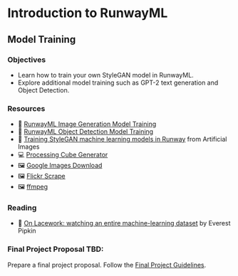 # Introduction to RunwayML

## Model Training

### Objectives

- Learn how to train your own StyleGAN model in RunwayML.
- Explore additional model training such as GPT-2 text generation and Object Detection.

### Resources

- 📄 [RunwayML Image Generation Model Training](https://learn.runwayml.com/#/create/train-image-generation)
- 📄 [RunwayML Object Detection Model Training](https://learn.runwayml.com/#/create/train-object-detection)
- 🎥 [Training StyleGAN machine learning models in Runway](https://youtu.be/vM8Cv8CLmr0) from Artificial Images
- 💻 [Processing Cube Generator](https://gist.github.com/shiffman/ada9c7003f1a042d31a675f1d95a1876)
- 🖼 [Google Images Download](https://github.com/Joeclinton1/google-images-download)
- 🖼 [Flickr Scrape](https://github.com/antiboredom/flickr-scrape)
- 🖼 [ffmpeg](https://ffmpeg.org/)

### Reading

- 📖 [On Lacework: watching an entire machine-learning dataset](https://unthinking.photography/articles/on-lacework) by Everest Pipkin

### Final Project Proposal TBD:

Prepare a final project proposal. Follow the [Final Project Guidelines](final).

